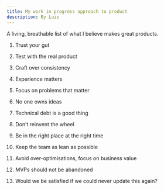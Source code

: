 ```yaml
---
title: My work in progress approach to product
description: By Luis
---
```

A living, breathable list of what I believe makes great products.

 1. Trust your gut

 2. Test with the real product

 3. Craft over consistency

 4. Experience matters

 5. Focus on problems that matter

 6. No one owns ideas

 7. Technical debt is a good thing

 8. Don’t reinvent the wheel

 9. Be in the right place at the right time

10. Keep the team as lean as possible

11. Avoid over-optimisations, focus on business value

12. MVPs should not be abandoned

13. Would we be satisfied if we could never update this again?